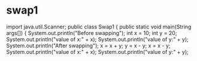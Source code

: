# swap1
import java.util.Scanner;
public class Swap1 {
public static void main(String args[]) {
System.out.println("Before swapping");
int x = 10;
int y = 20;
System.out.println("value of x:" + x);
System.out.println("value of y:" + y);
System.out.println("After swapping");
x = x + y;
y = x - y;
x = x - y;
System.out.println("value of x:" + x);
System.out.println("value of y:" + y);
